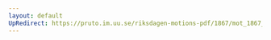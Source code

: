 ```yaml
---
layout: default
UpRedirect: https://pruto.im.uu.se/riksdagen-motions-pdf/1867/mot_1867__ak__52/mot_1867__ak__52-001.pdf
---
```

